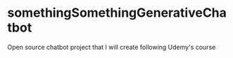 # somethingSomethingGenerativeChatbot
Open source chatbot project that I will create following Udemy's course
